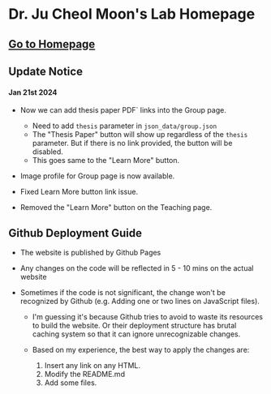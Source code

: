 # Dr. Ju Cheol Moon's Lab Homepage

## [Go to Homepage](https://csulb-datascience.github.io/Lab-Homepage/)

## Update Notice

#### Jan 21st 2024

- Now we can add thesis paper PDF` links into the Group page.
    - Need to add `thesis` parameter in `json_data/group.json`
    - The "Thesis Paper" button will show up regardless of the `thesis` parameter. But if there is no link provided, the button will be disabled.
    - This goes same to the "Learn More" button.

- Image profile for Group page is now available.

- Fixed Learn More button link issue.

- Removed the "Learn More" button on the Teaching page.

## Github Deployment Guide

- The website is published by Github Pages
- Any changes on the code will be reflected in 5 - 10 mins on the actual website
- Sometimes if the code is not significant, the change won't be recognized by Github (e.g. Adding one or two lines on JavaScript files). 

    - I'm guessing it's because Github tries to avoid to waste its resources to build the website. Or their deployment structure has brutal caching system so that it can ignore unrecognizable changes.

    - Based on my experience, the best way to apply the changes are:
        1. Insert any link on any HTML.
        2. Modify the README.md
        3. Add some files.
